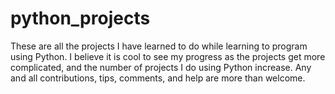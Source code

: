 # python_projects
These are all the projects I have learned to do while learning to program using Python.
I believe it is cool to see my progress as the projects get more complicated, and the number of projects I do using Python increase.
Any and all contributions, tips, comments, and help are more than welcome.
